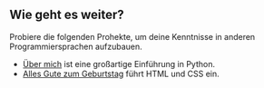 ## Wie geht es weiter?

Probiere die folgenden Prohekte, um deine Kenntnisse in anderen Programmiersprachen aufzubauen.

- [Über mich](https://projects.raspberrypi.org/en/projects/about-me?utm_source=pathway&utm_medium=whatnext&utm_campaign=projects) ist eine großartige Einführung in Python.
- [Alles Gute zum Geburtstag](https://projects.raspberrypi.org/en/projects/happy-birthday?utm_source=pathway&utm_medium=whatnext&utm_campaign=projects) führt HTML und CSS ein.
